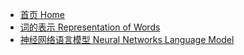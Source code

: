 <!-- docs/_sidebar.md -->

* [首页 Home](/ "自然语言处理 Natural Language Processing")
* [词的表示 Representation of Words](chapter1/)
* [神经网络语言模型 Neural Networks Language Model](chapter2/)



